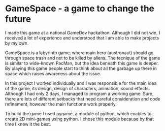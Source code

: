 <h1> GameSpace - a game to change the future </h1>
I made this game at a national GameDev hackathon. Although I did not win, I received a lot of experience and understood that I am able to make projects by my own. 

GameSpace is a labyrinth game, where main hero (austronaut) should go through space trash and not to be killed by aliens. The tecnique of the game is similar to wide-known PacMan, but the idea beneath this game is deeper. By playing this game people start to think about all the garbage up there in space which raises awareness about the issue. 

In this project I worked individually and I was responsible for the main idea of the game, its design, design of characters, animation, sound effects. Although I had only 2 days, I managed to program a working game. Sure, there are lots of different setbacks that need careful consideration and code refinement, however the main functions work properly. 


To build the game I used pygame, a module of python, which enables to create 2D mini-games using python. I chose this module because by that time I knew it the best. 
